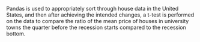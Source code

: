 Pandas is used to appropriately sort through house data in the United States, and then after achieving the intended changes, 
a t-test is performed on the data to compare the ratio of the mean price of houses in university towns the quarter before the recession starts compared to the recession bottom.
